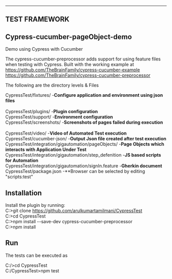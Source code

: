 ----------------
TEST FRAMEWORK
----------------

## Cypress-cucumber-pageObject-demo
Demo using Cypress with Cucumber

The cypress-cucumber-preprocessor adds support for using feature files when testing with Cypress.
Built with the working example at 
https://github.com/TheBrainFamily/cypress-cucumber-example  
https://github.com/TheBrainFamily/cypress-cucumber-preprocessor

The following are the directory levels & Files

CypressTest/fixtures/		      						            -**Configure application and environment using json files**<br />		
CypressTest/plugins/								    	            -**Plugin configuration**<br /> 
CypressTest/support/				        			            -**Environment configuration**<br /> 
CypressTest/screenshots/							  	            -**Screenshots of pages failed during execution**<br /> 						
CypressTest/video/										                -**Video of Automated Test execution**<br /> 
CypressTest/cucumber-json/								            -**Output Json file created after test execution**<br /> 
CypressTest/integration/gigautomation/pageObjects/		-**Page Objects which interacts with Application Under Test**<br />
CypressTest/integration/gigautomation/step_defenition	-**JS based scripts for Automation**<br /> 
CypressTest/integration/gigautomation/signIn.feature	-**Gherkin document**<br />
CypressTest/package.json								              -**Browser can be selected by editing "scripts:test"

## Installation
Install the plugin by running:<br />
C:\>git clone https://github.com/arulkumartamilmani/CypressTest<br />
C:\>cd CypressTest<br />
C:\>npm install --save-dev cypress-cucumber-preprocessor<br />
C:\>npm install

## Run
The tests can be executed as<br />

C:/>cd CypressTest<br />
C:/CypressTest>npm test<br />

